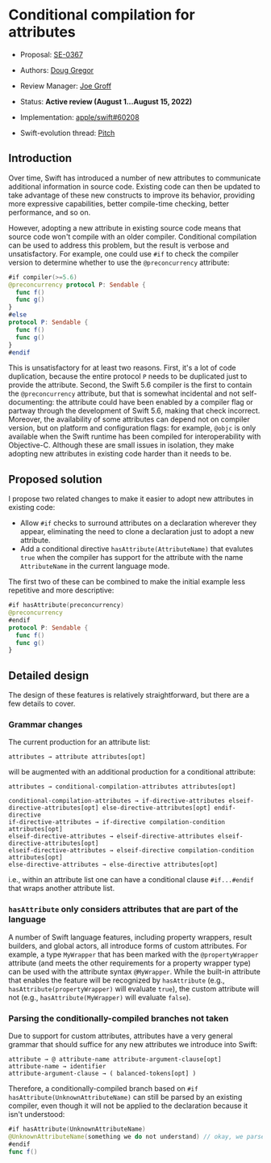 # Conditional compilation for attributes

* Proposal: [SE-0367](0367-conditional-attributes.md)
* Authors: [Doug Gregor](https://github.com/DougGregor)
* Review Manager: [Joe Groff](https://github.com/jckarter)
* Status: **Active review (August 1...August 15, 2022)**

* Implementation: [apple/swift#60208](https://github.com/apple/swift/pull/60208)
* Swift-evolution thread: [Pitch](https://forums.swift.org/t/pitch-conditional-compilation-for-attributes-and-modifiers/58339)

## Introduction

Over time, Swift has introduced a number of new attributes to communicate additional information in source code. Existing code can then be updated to take advantage of these new constructs to improve its behavior, providing more expressive capabilities, better compile-time checking, better performance, and so on.

However, adopting a new attribute in existing source code means that source code won't compile with an older compiler. Conditional compilation can be used to address this problem, but the result is verbose and unsatisfactory. For example, one could use `#if` to check the compiler version to determine whether to use the `@preconcurrency` attribute:

```swift
#if compiler(>=5.6)
@preconcurrency protocol P: Sendable {
  func f()
  func g()
}
#else
protocol P: Sendable {
  func f()
  func g()
}
#endif
```

This is unsatisfactory for at least two reasons. First, it's a lot of code duplication, because the entire protocol `P` needs to be duplicated just to provide the attribute. Second, the Swift 5.6 compiler is the first to contain the `@preconcurrency` attribute, but that is somewhat incidental and not self-documenting: the attribute could have been enabled by a compiler flag or partway through the development of Swift 5.6, making that check incorrect. Moreover, the availability of some attributes can depend not on compiler version, but on platform and configuration flags: for example, `@objc` is only available when the Swift runtime has been compiled for interoperability with Objective-C. Although these are small issues in isolation, they make adopting new attributes in existing code harder than it needs to be.

## Proposed solution

I propose two related changes to make it easier to adopt new attributes in existing code:

* Allow `#if` checks to surround attributes on a declaration wherever they appear, eliminating the need to clone a declaration just  to adopt a new attribute.
* Add a conditional directive `hasAttribute(AttributeName)` that evalutes `true` when the compiler has support for the attribute with the name `AttributeName` in the current language mode.

The first two of these can be combined to make the initial example less repetitive and more descriptive:

```swift
#if hasAttribute(preconcurrency)
@preconcurrency
#endif
protocol P: Sendable {
  func f()
  func g()
}
```

## Detailed design

The design of these features is relatively straightforward, but there are a few details to cover.

### Grammar changes

The current production for an attribute list:

```
attributes → attribute attributes[opt]
```

will be augmented with an additional production for a conditional attribute:

```
attributes → conditional-compilation-attributes attributes[opt]

conditional-compilation-attributes → if-directive-attributes elseif-directive-attributes[opt] else-directive-attributes[opt] endif-directive
if-directive-attributes → if-directive compilation-condition attributes[opt]
elseif-directive-attributes → elseif-directive-attributes elseif-directive-attributes[opt]
elseif-directive-attributes → elseif-directive compilation-condition attributes[opt]
else-directive-attributes → else-directive attributes[opt]
```

i.e., within an attribute list one can have a conditional clause `#if...#endif` that wraps another attribute list.

### `hasAttribute` only considers attributes that are part of the language 

A number of Swift language features, including property wrappers, result builders, and global actors, all introduce forms of custom attributes. For example, a type `MyWrapper` that has been marked with the `@propertyWrapper` attribute (and meets the other requirements for a property wrapper type) can be used with the attribute syntax `@MyWrapper`. While the built-in attribute that enables the feature will be recognized by `hasAttribute` (e.g., `hasAttribute(propertyWrapper)` will evaluate `true`), the custom attribute will not (e.g., `hasAttribute(MyWrapper)` will evaluate `false`).

### Parsing the conditionally-compiled branches not taken

Due to support for custom attributes, attributes have a very general grammar that should suffice for any new attributes we introduce into Swift:

```
attribute → @ attribute-name attribute-argument-clause[opt]
attribute-name → identifier
attribute-argument-clause → ( balanced-tokens[opt] )
```

Therefore, a conditionally-compiled branch based on `#if hasAttribute(UnknownAttributeName)` can still be parsed by an existing compiler, even though it will not be applied to the declaration because it isn't understood:

```swift
#if hasAttribute(UnknownAttributeName)
@UnknownAttributeName(something we do not understand) // okay, we parse this but don't reject it
#endif
func f()
```

